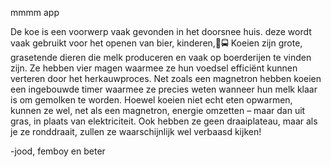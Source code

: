 mmmm app

De koe is een voorwerp vaak gevonden in het doorsnee huis. deze wordt vaak gebruikt voor het openen van bier, kinderen,🚐🚍
Koeien zijn grote, grasetende dieren die melk produceren en vaak op boerderijen te vinden zijn. Ze hebben vier magen waarmee ze hun voedsel efficiënt kunnen verteren door het herkauwproces. Net zoals een magnetron hebben koeien een ingebouwde timer waarmee ze precies weten wanneer hun melk klaar is om gemolken te worden. Hoewel koeien niet echt eten opwarmen, kunnen ze wel, net als een magnetron, energie omzetten – maar dan uit gras, in plaats van elektriciteit. Ook hebben ze geen draaiplateau, maar als je ze ronddraait, zullen ze waarschijnlijk wel verbaasd kijken!

-jood, femboy en beter
